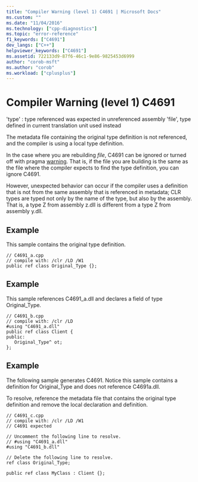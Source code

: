 ```yaml
---
title: "Compiler Warning (level 1) C4691 | Microsoft Docs"
ms.custom: ""
ms.date: "11/04/2016"
ms.technology: ["cpp-diagnostics"]
ms.topic: "error-reference"
f1_keywords: ["C4691"]
dev_langs: ["C++"]
helpviewer_keywords: ["C4691"]
ms.assetid: 722133d9-87f6-46c1-9e86-9825453d6999
author: "corob-msft"
ms.author: "corob"
ms.workload: ["cplusplus"]
---
```

# Compiler Warning (level 1) C4691
'type' : type referenced was expected in unreferenced assembly 'file', type defined in current translation unit used instead  
  
 The metadata file containing the original type definition is not referenced, and the compiler is using a local type definition.  
  
 In the case where you are rebuilding *file*, C4691 can be ignored or turned off with pragma [warning](../../preprocessor/warning.md).  That is, if the file you are building is the same as the file where the compiler expects to find the type definition, you can ignore C4691.  
  
 However, unexpected behavior can occur if the compiler uses a definition that is not from the same assembly that is referenced in metadata; CLR types are typed not only by the name of the type, but also by the assembly.  That is, a type Z from assembly z.dll is different from a type Z from assembly y.dll.  
  
## Example  
 This sample contains the original type definition.  
  
```  
// C4691_a.cpp  
// compile with: /clr /LD /W1  
public ref class Original_Type {};  
```  
  
## Example  
 This sample references C4691_a.dll and declares a field of type Original_Type.  
  
```  
// C4691_b.cpp  
// compile with: /clr /LD  
#using "C4691_a.dll"  
public ref class Client {  
public:  
   Original_Type^ ot;  
};  
```  
  
## Example  
 The following sample generates C4691.  Notice this sample contains a definition for Original_Type and does not reference C4691a.dll.  
  
 To resolve, reference the metadata file that contains the original type definition and remove the local declaration and definition.  
  
```  
// C4691_c.cpp  
// compile with: /clr /LD /W1  
// C4691 expected  
  
// Uncomment the following line to resolve.  
// #using "C4691_a.dll"  
#using "C4691_b.dll"  
  
// Delete the following line to resolve.  
ref class Original_Type;  
  
public ref class MyClass : Client {};  
```